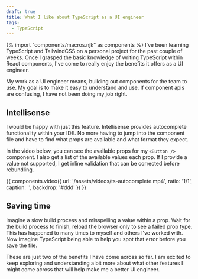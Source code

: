 ```yaml
---
draft: true
title: What I like about TypeScript as a UI engineer
tags:
  - TypeScript
---
```

{% import "components/macros.njk" as components %}
I've been learning TypeScript and TailwindCSS on a personal project for the past couple of weeks. Once I grasped the basic knowledge of writing TypeScript within React components, I've come to really enjoy the benefits it offers as a UI engineer.

My work as a UI engineer means, building out components for the team to use. My goal is to make it easy to understand and use. If component apis are confusing, I have not been doing my job right.

## Intellisense

I would be happy with just this feature. Intellisense provides autocomplete functionality within your IDE. No more having to jump into the component file and have to find what props are available and what format they expect.

In the video below, you can see the available props for my `<Button />` component. I also get a list of the available values each prop. If I provide a value not supported, I get inline validation that can be corrected before rebundling.

{{ components.video({
  url: '/assets/videos/ts-autocomplete.mp4',
  ratio: '1/1',
  caption: '',
  backdrop: '#ddd'
}) }}

## Saving time

Imagine a slow build process and misspelling a value within a prop. Wait for the build process to finish, reload the browser only to see a failed prop type. This has happened to many times to myself and others I've worked with. Now imagine TypeScript being able to help you spot that error before you save the file.

These are just two of the benefits I have come across so far. I am excited to keep exploring and understanding a bit more about what other features I might come across that will help make me a better UI engineer.